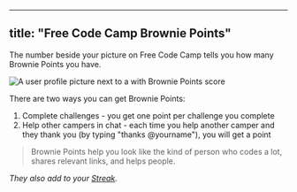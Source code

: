
---
title: "Free Code Camp Brownie Points"
---

The number beside your picture on Free Code Camp tells you how many Brownie Points you have.

![A user profile picture next to a with Brownie Points score](//discourse-user-assets.s3.amazonaws.com/original/2X/a/aa0c6b56b3b0d4f3acd63212b5e737fdcdd75729.png)

There are two ways you can get Brownie Points:

1.  Complete challenges - you get one point per challenge you complete
2.  Help other campers in chat - each time you help another camper and they thank you (by typing "thanks <span class="mention">@yourname</span>"), you will get a point

> Brownie Points help you look like the kind of person who codes a lot, shares relevant links, and helps people.

_They also add to your [Streak](http://forum.freecodecamp.com/t/free-code-camp-streaks/18379)._

